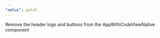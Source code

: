 ```yaml
---
"xmlui": patch
---
```


Remove the header logo and buttons from the AppWithCodeViewNative component
